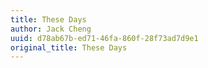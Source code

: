 ```yaml
---
title: These Days
author: Jack Cheng
uuid: d78ab67b-ed71-46fa-860f-28f73ad7d9e1
original_title: These Days
---
```


